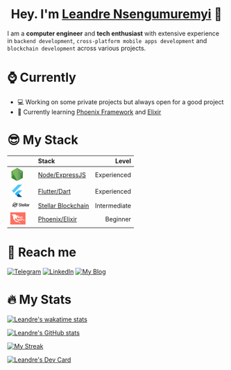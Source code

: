 # **<center>Hey. I'm [Leandre Nsengumuremyi](https://dreking/github.com) 👋</center>**

I am a **computer engineer** and **tech enthusiast** with extensive experience in `backend development`, `cross-platform mobile apps development` and `blockchain development` across various projects.

# ⌚ Currently

-   💻 Working on some private projects but always open for a good project
-   📗 Currently learning [Phoenix Framework](https://phoenixframework.org/) and [Elixir](http://elixir-lang.org/)

# 😎 My Stack

|                                                                                                                          | Stack                                                                                  |        Level |
| ------------------------------------------------------------------------------------------------------------------------ | :------------------------------------------------------------------------------------- | -----------: |
| [![alt NodeJS](https://github.com/dreking/dreking/blob/main/icons/nodejs.png?raw=true)](https://nodejs.org)              | [Node/ExpressJS](https://github.com/dreking?tab=repositories&q=&type=&language=dart)   |  Experienced |
| [![alt Flutter](https://github.com/dreking/dreking/blob/main/icons/flutter.png?raw=true)](https://flutter.dev)           | [ Flutter/Dart](https://github.com/dreking?tab=repositories&q=&type=&language=dart)    |  Experienced |
| [![alt Stellar](https://github.com/dreking/dreking/blob/main/icons/stellar.png?raw=true)](https://stellar.org)           | [Stellar Blockchain](https://stellar.org)                                              | Intermediate |
| [![alt Phoenix](https://github.com/dreking/dreking/blob/main/icons/phoenix.png?raw=true)](https://phoenixframework.org/) | [Phoenix/Elixir](https://github.com/dreking?tab=repositories&q=&type=&language=elixir) |     Beginner |

# 📢 Reach me

[![Telegram](https://img.shields.io/badge/Telegram-2CA5E0?style=for-the-badge&logo=telegram&logoColor=white)](https://t.me/leandre_ns) [![LinkedIn](https://img.shields.io/badge/LinkedIn-0077B5?style=for-the-badge&logo=linkedin&logoColor=white)](https://www.linkedin.com/in/leandre-nsengumuremyi) [![My Blog](https://img.shields.io/badge/dev.to-0A0A0A?style=for-the-badge&logo=dev.to&logoColor=white)](https://dev.to/dreking)

# 🔥 My Stats

[![Leandre's wakatime stats](https://github-readme-stats.vercel.app/api/wakatime?username=Leandre&layout=compact&theme=dark)](https://github.com/dreking)

[![Leandre's GitHub stats](https://github-readme-stats.vercel.app/api?username=dreking&count_private=true&show_icons=true&hide=prs,contribs&theme=dark)](https://github.com/dreking)

[![My Streak](https://github-readme-streak-stats.herokuapp.com/?user=dreking&theme=dark)](https://github.com/dreking)

<a href="https://app.daily.dev/dreking"><img src="https://api.daily.dev/devcards/07ec63f763554a3fb4b46bc2bba7a7f0.png?r=oj8" width="200" alt="Leandre's Dev Card"/></a>
